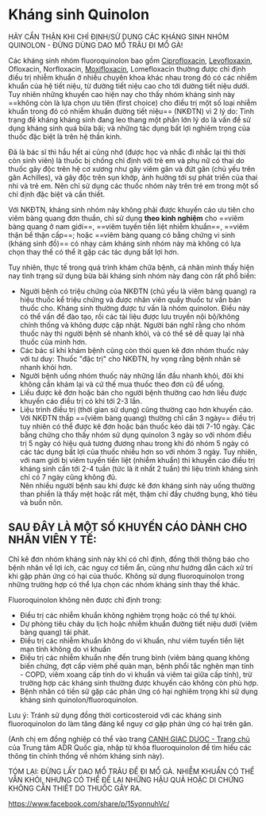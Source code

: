 # Kháng sinh Quinolon  
  
HÃY CẨN THẬN KHI CHỈ ĐỊNH/SỬ DỤNG CÁC KHÁNG SINH NHÓM QUINOLON - ĐỪNG DÙNG DAO MỔ TRÂU ĐI MỔ GÀ!  
  
Các kháng sinh nhóm fluoroquinolon bao gồm [Ciprofloxacin](Ciprofloxacin.md), [Levofloxaxin](Levofloxaxin.md), Ofloxacin, Norfloxacin, [Moxifloxacin](Moxifloxacin.md), Lomefloxacin thường được chỉ định điều trị nhiễm khuẩn ở nhiều chuyên khoa khác nhau trong đó có các nhiễm khuẩn của hệ tiết niệu, từ đường tiết niệu cao cho tới đường tiết niệu dưới. Tuy nhiên những khuyến cao hiện nay cho thấy nhóm kháng sinh này ==không còn là lựa chọn ưu tiên (first choice) cho điều trị một số loại nhiễm khuẩn trong đó có nhiễm khuẩn đường tiết niệu== (NKĐTN) vì 2 lý do: Tình trạng đề kháng kháng sinh đang leo thang một phần lớn lý do là vấn đề sử dụng kháng sinh quá bừa bãi; và những tác dụng bất lợi nghiêm trọng của thuốc đặc biệt là trên hệ thần kinh.  
  
Đã là bác sĩ thì hầu hết ai cũng nhớ (được học và nhắc đi nhắc lại thì thời còn sinh viên) là thuốc bị chống chỉ định với trẻ em và phụ nữ có thai do thuốc gây độc trên hệ cơ xương như gây viêm gân và đứt gân (chủ yếu trên gân Achilles), và gây độc trên sụn khớp, ảnh hưởng tới sự phát triển của thai nhi và trẻ em. Nên chỉ sử dụng các thuốc nhóm này trên trẻ em trong một số chỉ định đặc biệt và cần thiết.  
  
Với NKĐTN, kháng sinh nhóm này không phải được khuyến cáo ưu tiên cho viêm bàng quang đơn thuần, chỉ sử dụng **theo kinh nghiệm** cho ==viêm bàng quang ở nam giới==, ==viêm tuyến tiền liệt nhiễm khuẩn==, ==viêm thận bể thận cấp==; hoặc ==viêm bàng quang có bằng chứng vi sinh (kháng sinh đồ)== có nhạy cảm kháng sinh nhóm này mà không có lựa chọn thay thế có thể ít gặp các tác dụng bất lợi hơn.  
  
Tuy nhiên, thực tế trong quá trình khám chữa bệnh, cá nhân mình thấy hiện nay tình trạng sử dụng bừa bãi kháng sinh nhóm này đang còn rất phổ biến:  
- Người bệnh có triệu chứng của NKĐTN (chủ yếu là viêm bàng quang) ra hiệu thuốc kể triệu chứng và được nhân viên quầy thuốc tư vấn bán thuốc cho. Kháng sinh thường được tư vấn là nhóm quinolon. Điều này có thể vấn đề đào tạo, rồi các tài liệu được lưu truyền nội bộ/không chính thống và không được cập nhật. Người bán nghĩ rằng cho nhóm thuốc này thì người bệnh sẽ nhanh khỏi, và có thể sẽ dễ quay lại nhà thuốc của mình hơn.  
- Các bác sĩ khi khám bệnh cũng còn thói quen kê đơn nhóm thuốc này với tư duy: Thuốc "đặc trị" cho NKĐTN, hy vọng rằng bệnh nhân sẽ nhanh khỏi hơn.  
- Người bệnh uống nhóm thuốc này những lần đầu nhanh khỏi, đôi khi không cần khám lại và cứ thế mua thuốc theo đơn cũ để uống.  
- Liều được kê đơn hoặc bán cho người bệnh thường cao hơn liều được khuyến cáo điều trị có khi tới 2-3 lần.  
- Liệu trình điều trị (thời gian sử dụng) cũng thường cao hơn khuyến cáo. Với NKĐTN thấp ==(viêm bàng quang) thường chỉ cần 3 ngày== điều trị tuy nhiên có thể được kê đơn hoặc bán thuốc kéo dài tới 7-10 ngày. Các bằng chứng cho thấy nhóm sử dụng quinolon 3 ngày so với nhóm điều trị 5 ngày có hiệu quả tương đương nhau trong khi đó nhóm 5 ngày có các tác dụng bất lợi của thuốc nhiều hơn so với nhóm 3 ngày. Tuy nhiên, với nam giới bị viêm tuyến tiền liệt (nhiễm khuẩn) thì khuyến cáo điều trị kháng sinh cần tới 2-4 tuần (tức là ít nhất 2 tuần) thì liệu trình kháng sinh chỉ có 7 ngày cũng không đủ.  
Nên nhiều người bệnh sau khi được kê đơn kháng sinh này uống thường than phiền là thấy mệt hoặc rất mệt, thậm chí đầy chướng bụng, khó tiêu và buồn nôn.  
  
## SAU ĐÂY LÀ MỘT SỐ KHUYẾN CÁO DÀNH CHO NHÂN VIÊN Y TẾ:  
  
Chỉ kê đơn nhóm kháng sinh này khi có chỉ định, đồng thời thông báo cho bệnh nhân về lợi ích, các nguy cơ tiềm ẩn, cũng như hướng dẫn cách xử trí khi gặp phản ứng có hại của thuốc. Không sử dụng fluoroquinolon trong những trường hợp có thể lựa chọn các nhóm kháng sinh thay thế khác.   
  
Fluoroquinolon không nên được chỉ định trong:  
+ Điều trị các nhiễm khuẩn không nghiêm trọng hoặc có thể tự khỏi.  
+ Dự phòng tiêu chảy du lịch hoặc nhiễm khuẩn đường tiết niệu dưới (viêm bàng quang) tái phát.  
+ Điều trị các nhiễm khuẩn không do vi khuẩn, như viêm tuyến tiền liệt mạn tính không do vi khuẩn  
+ Điều trị các nhiễm khuẩn nhẹ đến trung bình (viêm bàng quang không biến chứng, đợt cấp viêm phế quản mạn, bệnh phổi tắc nghẽn mạn tính - COPD, viêm xoang cấp tính do vi khuẩn và viêm tai giữa cấp tính), trừ trường hợp các kháng sinh thường được khuyến cáo không còn phù hợp.  
+ Bệnh nhân có tiền sử gặp các phản ứng có hại nghiêm trọng khi sử dụng kháng sinh quinolon/fluoroquinolon.  
  
Lưu ý: Tránh sử dụng đồng thời corticosteroid với các kháng sinh fluoroquinolon do làm tăng đáng kể nguy cơ gặp phản ứng có hại trên gân.  
  
(Anh chị em đồng nghiệp có thể vào trang [CANH GIAC DUOC - Trang chủ](https://canhgiacduoc.org.vn/) của Trung tâm ADR Quốc gia, nhập từ khóa fluoroquinolon để tìm hiểu các thông tin chính thống về nhóm kháng sinh này).  
  
TÓM LẠI: ĐỪNG LẤY DAO MỔ TRÂU ĐỂ ĐI MỔ GÀ. NHIỄM KHUẨN CÓ THỂ VẪN KHỎI, NHƯNG CÓ THỂ ĐỂ LẠI NHỮNG HẬU QUẢ HOẶC DI CHỨNG KHÔNG CẦN THIẾT DO THUỐC GÂY RA.  
  
https://www.facebook.com/share/p/15yonnuhVc/  
  
